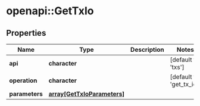 # openapi::GetTxIo


## Properties
Name | Type | Description | Notes
------------ | ------------- | ------------- | -------------
**api** | **character** |  | [default to &#39;txs&#39;]
**operation** | **character** |  | [default to &#39;get_tx_io&#39;]
**parameters** | [**array[GetTxIoParameters]**](get_tx_io_parameters.md) |  | 


